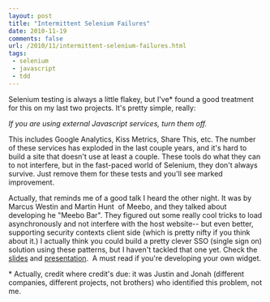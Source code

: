 ```yaml
---
layout: post
title: "Intermittent Selenium Failures"
date: 2010-11-19
comments: false
url: /2010/11/intermittent-selenium-failures.html
tags:
 - selenium
 - javascript
 - tdd
---
```


Selenium testing is always a little flakey, but I've\* found a good treatment for this on my last two projects. It's pretty simple, really:  
  
_If you are using external Javascript services, turn them off._  
  
This includes Google Analytics, Kiss Metrics, Share This, etc. The number of these services has exploded in the last couple years, and it's hard to build a site that doesn't use at least a couple. These tools do what they can to not interfere, but in the fast-paced world of Selenium, they don't always survive. Just remove them for these tests and you'll see marked improvement.  
  
Actually, that reminds me of a good talk I heard the other night. It was by Marcus Westin and Martin Hunt &nbsp;of Meebo, and they talked about developing he "Meebo Bar". They figured out some really cool tricks to load asynchronously and not interfere with the host website-- but even better, supporting security contexts client side (which is pretty nifty if you think about it.) I actually think you could build a pretty clever SSO (single sign on) solution using these patterns, but I haven't tackled that one yet. Check the [slides](http://assets.en.oreilly.com/1/event/44/Building%20Fast%20Webapps,%20Fast%20_Lessons%20From%20Creating%20the%20Meebo%20Bar_%20Presentation.ppt) and [presentation](http://www.youtube.com/watch?v=b7SUFLFu3HI).&nbsp;&nbsp;A must read if you're developing your own widget.  
  
\* Actually, credit where credit's due: it was Justin and Jonah (different companies, different projects, not brothers) who identified this problem, not me.

